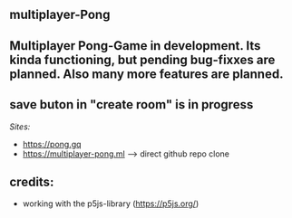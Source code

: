 ## multiplayer-Pong
Multiplayer Pong-Game in development. Its kinda functioning, but pending bug-fixxes are planned. Also many more features are planned. 
--------
save buton in "create room" is in progress
--------
*Sites:* 
 - https://pong.gq 
 - https://multiplayer-pong.ml --> direct github repo clone

## credits:
- working with the p5js-library (https://p5js.org/)
